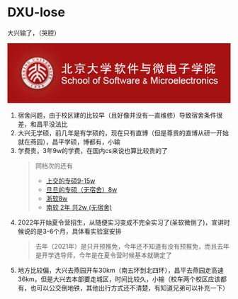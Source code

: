 # DXU-lose

大兴输了，（哭腔）
<div align="center">
<img src="imgs/logo-v4-background.png" class="school-icon">
</div>
    
1. 宿舍问题，由于校区建的比较早（且好像并没有一直维修）导致宿舍条件很差，和昌平没法比
2. 大兴无学硕，前几年是有学硕的，现在只有直博（但是尊贵的直博从研一开始就在燕园），昌平学硕，博都有，小输
3. 学费贵，3年9w的学费，在国内cs来说也算比较贵的了
    >  同档次的还有
    > - [上交的专硕9-15w](https://yjwb.seiee.sjtu.edu.cn/yjwb/info/31851.htm)
    > - [旦旦的专硕（无宿舍）8w](https://cs.fudan.edu.cn/77/12/c24257a423698/page.htm)
    > - [浙软8w](http://www.cst.zju.edu.cn/2021/0919/c36206a2423293/page.htm)
    > - [南软 2年 共2w (无宿舍)](https://grawww.nju.edu.cn/46/5b/c912a542299/page.htm)
4. 2022年开始夏令营招生，从随便实习变成不完全实习了(圣软微倒了)，宣讲时候说的是3-6个月，具体看实验室安排
    > 去年（2021年）是只开预推免，今年还不知道有没有预推免，而且去年是开学选导师，今年是在夏令营时候基本就确定了
5. 地方比较偏，大兴去燕园开车30km（南五环到北四环），昌平去燕园走高速36km，但是大兴去本部要走城区，时间比较久，小输（校车两个校区应该都有，也可以公交倒地铁，其他出行方式还不清楚，有知道兄弟可以补充一下）
